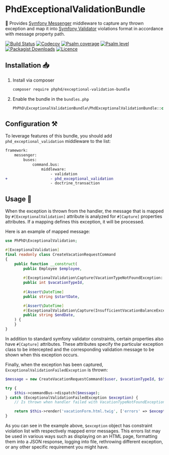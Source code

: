 # PhdExceptionalValidationBundle

🧰 Provides [Symfony Messenger](https://symfony.com/doc/current/messenger.html) middleware to capture any thrown
exception and map it into [Symfony Validator](https://symfony.com/doc/current/validation.html) violations format in
accordance with message property path.

[![Build Status](https://img.shields.io/github/actions/workflow/status/phphd/exceptional-validation-bundle/ci.yaml?branch=main)](https://github.com/phphd/exceptional-validation-bundle/actions?query=branch%3Amain)
[![Codecov](https://codecov.io/gh/phphd/exceptional-validation-bundle/graph/badge.svg?token=GZRXWYT55Z)](https://codecov.io/gh/phphd/exceptional-validation-bundle)
[![Psalm coverage](https://shepherd.dev/github/phphd/exceptional-validation-bundle/coverage.svg)](https://shepherd.dev/github/phphd/exceptional-validation-bundle)
[![Psalm level](https://shepherd.dev/github/phphd/exceptional-validation-bundle/level.svg)](https://shepherd.dev/github/phphd/exceptional-validation-bundle)
[![Packagist Downloads](https://img.shields.io/packagist/dt/phphd/exceptional-validation-bundle.svg)](https://packagist.org/packages/phphd/exceptional-validation-bundle)
[![Licence](https://img.shields.io/github/license/phphd/exceptional-validation-bundle.svg)](https://github.com/phphd/exceptional-validation-bundle/blob/main/LICENSE)

## Installation 📥

1. Install via composer

    ```sh
    composer require phphd/exceptional-validation-bundle
    ```

2. Enable the bundle in the `bundles.php`

    ```php
    PhPhD\ExceptionalValidationBundle\PhdExceptionalValidationBundle::class => ['all' => true],
    ```

## Configuration ⚒️

To leverage features of this bundle, you should add `phd_exceptional_validation` middleware to the list:

```diff
framework:
    messenger:
        buses:
            command.bus:
                middleware:
                    - validation
+                   - phd_exceptional_validation
                    - doctrine_transaction
```

## Usage 🚀

When the exception is thrown from the handler, the message that is mapped by `#[ExceptionalValidation]` attribute is
analyzed for `#[Capture]` properties attributes. If a mapping defines this exception, it will be processed.

Here is an example of mapped message:

```php
use PhPhD\ExceptionalValidation;

#[ExceptionalValidation]
final readonly class CreateVacationRequestCommand
{
    public function __construct(
        public Employee $employee,
        
        #[ExceptionalValidation\Capture(VacationTypeNotFoundException::class, 'vacation.type_not_found')]
        public int $vacationTypeId,
        
        #[Assert\DateTime]
        public string $startDate,

        #[Assert\DateTime]
        #[ExceptionalValidation\Capture(InsufficientVacationBalanceException::class, 'vacation.insufficient_balance')]
        public string $endDate,
    ) {
    }
}
```

In addition to standard symfony validator constraints, certain properties also have `#[Capture]` attributes. These
attributes specify the particular exception class to be intercepted and the corresponding validation message to be shown
when this exception occurs.

Finally, when the exception has been captured, `ExceptionalValidationFailedException` is thrown:

```php
$message = new CreateVacationRequestCommand($user, $vacationTypeId, $startDate, $endDate);

try {
    $this->commandBus->dispatch($message);
} catch (ExceptionalValidationFailedException $exception) {
    // Is thrown when handler failed with VacationTypeNotFoundException or InsufficientVacationBalanceException

    return $this->render('vacationForm.html.twig', ['errors' => $exception->getViolations()]);
} 
```

As you can see in the example above, `$exception` object has constraint violation list with respectively mapped error
messages. This errors list may be used in various ways such as displaying on an HTML page, formatting them into a JSON
response, logging into file, rethrowing different exception, or any other specific requirement you might have.
